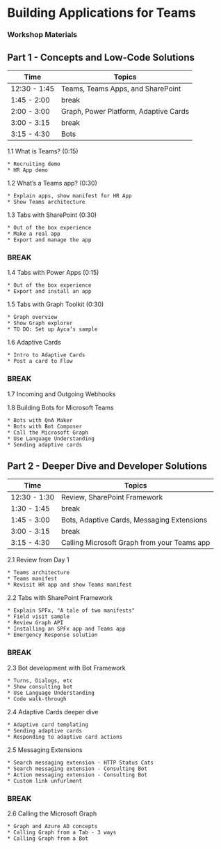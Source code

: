 # Building Applications for Teams
### Workshop Materials

## Part 1 - Concepts and Low-Code Solutions

| Time | Topics |
|-----|-----|
| 12:30 - 1:45 | Teams, Teams Apps, and SharePoint |
| 1:45 - 2:00 | break |
| 2:00 - 3:00 | Graph, Power Platform, Adaptive Cards |
| 3:00 - 3:15 | break |
| 3:15 - 4:30 | Bots |

1.1 What is Teams? (0:15)

    * Recruiting demo
    * HR App demo

1.2 What’s a Teams app? (0:30)

    * Explain apps, show manifest for HR App
    * Show Teams architecture

1.3 Tabs with SharePoint (0:30)

    * Out of the box experience
    * Make a real app
    * Export and manage the app

### BREAK

1.4 Tabs with Power Apps (0:15)

    * Out of the box experience
    * Export and install an app

1.5 Tabs with Graph Toolkit (0:30)

    * Graph overview
    * Show Graph explorer
    * TO DO: Set up Ayca’s sample

1.6 Adaptive Cards

    * Intro to Adaptive Cards
    * Post a card to Flow

### BREAK

1.7 Incoming and Outgoing Webhooks

1.8 Building Bots for Microsoft Teams

    * Bots with QnA Maker
    * Bots with Bot Composer
    * Call the Microsoft Graph
    * Use Language Understanding
    * Sending adaptive cards

## Part 2 - Deeper Dive and Developer Solutions

| Time | Topics |
|-----|-----|
| 12:30 - 1:30 | Review, SharePoint Framework |
| 1:30 - 1:45 | break |
| 1:45 - 3:00 | Bots, Adaptive Cards, Messaging Extensions |
| 3:00 - 3:15 | break |
| 3:15 - 4:30 | Calling Microsoft Graph from your Teams app |

2.1 Review from Day 1

    * Teams architecture
    * Teams manifest
    * Revisit HR app and show Teams manifest

2.2 Tabs with SharePoint Framework

    * Explain SPFx, "A tale of two manifests"
    * Field visit sample
    * Review Graph API
    * Installing an SPFx app and Teams app
    * Emergency Response solution

### BREAK

2.3 Bot development with Bot Framework

    * Turns, Dialogs, etc
    * Show consulting bot
    * Use Language Understanding
    * Code walk-through

2.4 Adaptive Cards deeper dive

    * Adaptive card templating
    * Sending adaptive cards
    * Responding to adaptive card actions

2.5 Messaging Extensions

    * Search messaging extension - HTTP Status Cats
    * Search messaging extension - Consulting Bot
    * Action messaging extension - Consulting Bot
    * Custom link unfurlment

### BREAK

2.6 Calling the Microsoft Graph

    * Graph and Azure AD concepts
    * Calling Graph from a Tab - 3 ways
    * Calling Graph from a Bot
